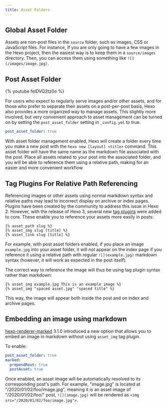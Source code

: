 ```yaml
---
title: Asset Folders
---
```

## Global Asset Folder

Assets are non-post files in the `source` folder, such as images, CSS or JavaScript files. For instance, If you are only going to have a few images in the Hexo project, then the easiest way is to keep them in a `source/images` directory. Then, you can access them using something like `![](/images/image.jpg)`.

## Post Asset Folder

{% youtube feIDVQ2tz0o %}

For users who expect to regularly serve images and/or other assets, and for those who prefer to separate their assets on a post-per-post basis, Hexo also provides a more organized way to manage assets. This slightly more involved, but very convenient approach to asset management can be turned on by setting the `post_asset_folder` setting in `_config.yml` to true.

``` yaml _config.yml
post_asset_folder: true
```

With asset folder management enabled, Hexo will create a folder every time you make a new post with the `hexo new [layout] <title>` command. This asset folder will have the same name as the markdown file associated with the post. Place all assets related to your post into the associated folder, and you will be able to reference them using a relative path, making for an easier and more convenient workflow.

## Tag Plugins For Relative Path Referencing

Referencing images or other assets using normal markdown syntax and relative paths may lead to incorrect display on archive or index pages. Plugins have been created by the community to address this issue in Hexo 2. However, with the release of Hexo 3, several new [tag plugins](/docs/tag-plugins#Include-Assets) were added to core. These enable you to reference your assets more easily in posts:

```
{% asset_path slug %}
{% asset_img slug [title] %}
{% asset_link slug [title] %}
```

For example, with post asset folders enabled, if you place an image `example.jpg` into your asset folder, it will *not* appear on the index page if you reference it using a relative path with regular `![](example.jpg)` markdown syntax (however, it will work as expected in the post itself).

The correct way to reference the image will thus be using tag plugin syntax rather than markdown:

```
{% asset_img example.jpg This is an example image %}
{% asset_img "spaced asset.jpg" "spaced title" %}
```

This way, the image will appear both inside the post and on index and archive pages.

## Embedding an image using markdown

[hexo-renderer-marked](https://github.com/hexojs/hexo-renderer-marked) 3.1.0 introduced a new option that allows you to embed an image in markdown without using `asset_img` tag plugin.

To enable:

``` yml _config.yml
post_asset_folder: true
marked:
  prependRoot: true
  postAsset: true
```

Once enabled, an asset image will be automatically resolved to its corresponding post's path. For example, "image.jpg" is located at "/2020/01/02/foo/image.jpg", meaning it is an asset image of "/2020/01/02/foo/" post, `![](image.jpg)` will be rendered as `<img src="/2020/01/02/foo/image.jpg">`.
